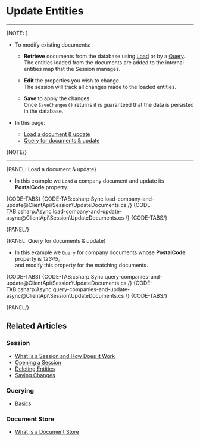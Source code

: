 # Update Entities
---

{NOTE: }

* To modify existing documents:

    * __Retrieve__ documents from the database using [Load](../../client-api/session/loading-entities#load) or by a [Query](../../client-api/session/querying/how-to-query#session.query).  
      The entities loaded from the documents are added to the internal entities map that the Session manages.
  
    * __Edit__ the properties you wish to change.  
      The session will track all changes made to the loaded entities.

    * __Save__ to apply the changes.  
      Once `SaveChanges()` returns it is guaranteed that the data is persisted in the database.
      


* In this page:
    * [Load a document & update](../../client-api/session/updating-entities#load-a-document-&-update)
    * [Query for documents & update](../../client-api/session/updating-entities#query-for-documents-&-update)
    
{NOTE/}

---

{PANEL: Load a document & update}

* In this example we `Load` a company document and update its **PostalCode** property.  

{CODE-TABS}
{CODE-TAB:csharp:Sync load-company-and-update@ClientApi\Session\UpdateDocuments.cs /}
{CODE-TAB:csharp:Async load-company-and-update-async@ClientApi\Session\UpdateDocuments.cs /}
{CODE-TABS/} 

{PANEL/}

{PANEL: Query for documents & update}

* In this example we `Query` for company documents whose **PostalCode** property is _12345_,  
  and modify this property for the matching documents.  

{CODE-TABS}
{CODE-TAB:csharp:Sync query-companies-and-update@ClientApi\Session\UpdateDocuments.cs /}
{CODE-TAB:csharp:Async query-companies-and-update-async@ClientApi\Session\UpdateDocuments.cs /}
{CODE-TABS/} 

{PANEL/}

## Related Articles

### Session

- [What is a Session and How Does it Work](../../client-api/session/what-is-a-session-and-how-does-it-work) 
- [Opening a Session](../../client-api/session/opening-a-session)
- [Deleting Entities](../../client-api/session/deleting-entities)
- [Saving Changes](../../client-api/session/saving-changes)

### Querying

- [Basics](../../indexes/querying/basics)

### Document Store

- [What is a Document Store](../../client-api/what-is-a-document-store)
